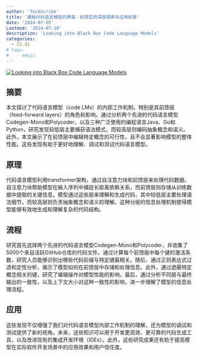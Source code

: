 ```yaml
---
author: 'TechScribe'
title: '揭秘代码语言模型的黑箱：前馈层的深度探索与应用前景'
date: '2024-07-05'
Lastmod: '2024-07-10'
description: 'Looking into Black Box Code Language Models'
categories:
  - CS.AI
# tags:
#   - emoji
---
```


[![Looking into Black Box Code Language Models](https://arxiv-research-1301205113.cos.ap-guangzhou.myqcloud.com/images/2407.04868v1.pdf_0.jpg)](https://arxiv.org/abs/2407.04868v1)

## 摘要

本文探讨了代码语言模型（code LMs）的内部工作机制，特别是其前馈层（feed-forward layers）的角色和影响。通过分析两个先进的代码语言模型Codegen-Mono和Polycoder，以及三种广泛使用的编程语言Java、Go和Python，研究发现较低层主要捕获语法模式，而较高层则编码抽象概念和语义。此外，本文展示了在前馈层中编辑特定概念的可行性，且不会显著影响模型的整体性能。这些发现有助于更好地理解、调试和测试代码语言模型。<!--more-->

## 原理

代码语言模型利用transformer架构，通过自注意力块和前馈层来处理代码数据。自注意力块帮助模型在输入序列中捕捉长距离依赖关系，而前馈层则存储从训练数据中提取的关键信息。模型通过这些层来理解和生成代码，其中较低层主要处理语法细节，而较高层则负责抽象概念和语义的理解。这种分层的信息处理机制使得模型能够有效地生成和理解复杂的代码结构。

## 流程

研究首先选择两个先进的代码语言模型Codegen-Mono和Polycoder，并收集了5000个来自活跃GitHub仓库的代码文件。通过计算每个前馈层中每个键的激活系数，研究人员能够识别出哪些代码前缀与特定键最相关。随后，通过正则表达式过滤和定性分析，揭示了模型如何在前馈层中存储和处理信息。此外，通过遮蔽特定概念相关的键，研究了编辑操作对模型性能的影响。最后，通过分析不同层与最终输出的一致性，以及上下文大小对这种一致性的影响，进一步理解了模型的信息处理流程。

## 应用

这些发现不仅增强了我们对代码语言模型内部工作机制的理解，还为模型的调试和测试提供了新的视角。未来，这些知识可以用于开发更高效、更可靠的代码生成工具，以及改进现有的集成开发环境（IDEs）。此外，这些研究成果还有助于提高模型在实际软件开发场景中的应用效果和用户信任度。